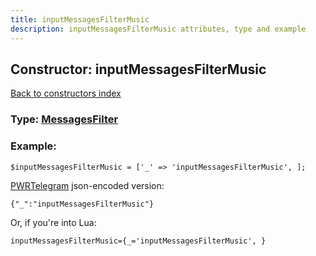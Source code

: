 ```yaml
---
title: inputMessagesFilterMusic
description: inputMessagesFilterMusic attributes, type and example
---
```

## Constructor: inputMessagesFilterMusic  
[Back to constructors index](index.md)






### Type: [MessagesFilter](../types/MessagesFilter.md)


### Example:

```
$inputMessagesFilterMusic = ['_' => 'inputMessagesFilterMusic', ];
```  

[PWRTelegram](https://pwrtelegram.xyz) json-encoded version:

```
{"_":"inputMessagesFilterMusic"}
```


Or, if you're into Lua:  


```
inputMessagesFilterMusic={_='inputMessagesFilterMusic', }

```


